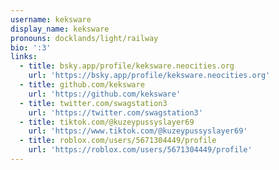 ```yaml
---
username: keksware
display_name: keksware
pronouns: docklands/light/railway
bio: ':3'
links:
  - title: bsky.app/profile/keksware.neocities.org
    url: 'https://bsky.app/profile/keksware.neocities.org'
  - title: github.com/keksware
    url: 'https://github.com/keksware'
  - title: twitter.com/swagstation3
    url: 'https://twitter.com/swagstation3'
  - title: tiktok.com/@kuzeypussyslayer69
    url: 'https://www.tiktok.com/@kuzeypussyslayer69'
  - title: roblox.com/users/5671304449/profile
    url: 'https://roblox.com/users/5671304449/profile'
---
```


